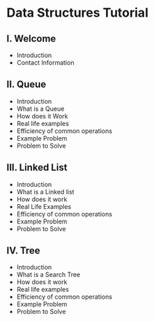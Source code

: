 # Data Structures Tutorial
## I. Welcome
* Introduction
* Contact Information
## II. Queue
* Introduction
* What is a Queue
* How does it Work
* Real life examples
* Efficiency of common operations
* Example Problem
* Problem to Solve
## III. Linked List 
* Introduction
* What is a Linked list
* How does it work
* Real Life Examples
* Efficiency of common operations
* Example Problem
* Problem to Solve
## IV. Tree
* Introduction
* What is a Search Tree
* How does it work
* Real life examples
* Efficiency of common operations
* Example Problem
* Problem to Solve
